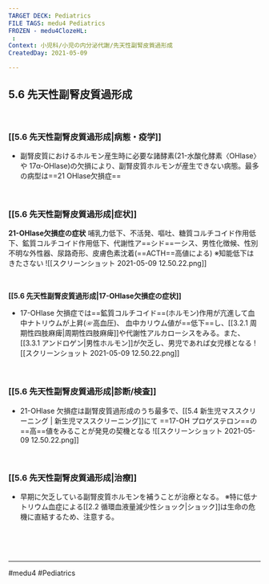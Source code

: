 ```yaml
---
TARGET DECK: Pediatrics
FILE TAGS: medu4 Pediatrics
FROZEN - medu4ClozeHL:
 : 
Context: 小児科/小児の内分泌代謝/先天性副腎皮質過形成
CreatedDay: 2021-05-09

---
```


## 5.6 先天性副腎皮質過形成

<br>

### [[5.6 先天性副腎皮質過形成|病態・疫学]]
* 副腎皮質におけるホルモン産生時に必要な諸酵素(21-水酸化酵素〈OHlase〉や 17α-OHlase)の欠損により、副腎皮質ホルモンが産生できない病態。最多の病型は==21 OHlase欠損症==
<!--ID: 1620535144344-->


<br>

### [[5.6 先天性副腎皮質過形成|症状]]
**21-OHlase欠損症の症状**
哺乳力低下、不活発、嘔吐、糖質コルチコイド作用低下、鉱質コルチコイド作用低下、代謝性ア==シド==ーシス、男性化徴候、性別不明な外性器、尿路奇形、皮膚色素沈着(==ACTH==高値による)
※知能低下はきたさない
![[スクリーンショット 2021-05-09 12.50.22.png]]
<!--ID: 1620535144362-->



<br>

**[[5.6 先天性副腎皮質過形成|17-OHlase欠損症の症状]]**
* 17-OHlase 欠損症では==鉱質コルチコイド==(ホルモン)作用が亢進して血中ナトリウムが上昇(☞高血圧)、 血中カリウム値が==低下==し、[[3.2.1 周期性四肢麻痺|周期性四肢麻痺]]や代謝性アルカローシスをみる。また、[[3.3.1 アンドロゲン|男性ホルモン]]が欠乏し、男児であれば女児様となる
![[スクリーンショット 2021-05-09 12.50.22.png]]
<!--ID: 1620535144380-->


<br>

### [[5.6 先天性副腎皮質過形成|診断/検査]]
* 21-OHlase 欠損症は副腎皮質過形成のうち最多で、[[5.4 新生児マススクリーニング | 新生児マススクリーニング]]にて ==17-OH プロゲステロン==の==高==値をみることが発見の契機となる
![[スクリーンショット 2021-05-09 12.50.22.png]]
<!--ID: 1620535144398-->



<br>

### [[5.6 先天性副腎皮質過形成|治療]]
* 早期に欠乏している副腎皮質ホルモンを補うことが治療となる。
※特に低ナトリウム血症による[[2.2 循環血液量減少性ショック|ショック]]は生命の危機に直結するため、注意する。


<br><br><br>

---
#medu4 #Pediatrics
